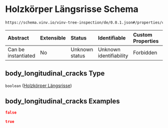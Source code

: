 # Holzkörper Längsrisse Schema

```txt
https://schema.vinv.io/vinv-tree-inspection/de/0.0.1.json#/properties/crown/properties/body_longitudinal_cracks
```



| Abstract            | Extensible | Status         | Identifiable            | Custom Properties | Additional Properties | Access Restrictions | Defined In                                                                                                                 |
| :------------------ | :--------- | :------------- | :---------------------- | :---------------- | :-------------------- | :------------------ | :------------------------------------------------------------------------------------------------------------------------- |
| Can be instantiated | No         | Unknown status | Unknown identifiability | Forbidden         | Allowed               | none                | [dereferenced.doc.json\*](../../../../../../vinv-schemas/vinv-tree/out/0.0.1/dereferenced.doc.json "open original schema") |

## body\_longitudinal\_cracks Type

`boolean` ([Holzkörper Längsrisse](dereferenced-properties-stamm-properties-holzkörper-längsrisse.md))

## body\_longitudinal\_cracks Examples

```json
false
```

```json
true
```
